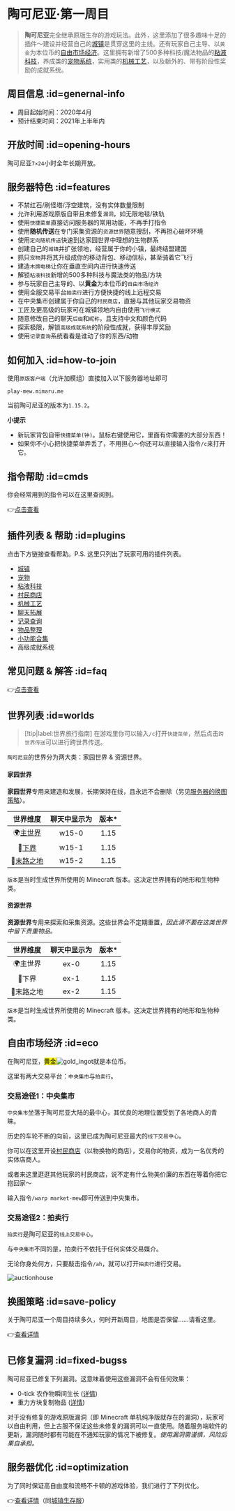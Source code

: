 # 陶可尼亚·第一周目

> **陶可尼亚**完全继承原版生存的游戏玩法。此外，这里添加了很多趣味十足的插件～建设并经营自己的[城镇](/plugins/towny.md)是贯穿这里的主线。还有玩家自己主导、以`黄金`为本位币的[自由市场经济](#eco)。这里拥有新增了500多种科技/魔法物品的[粘液科技](/plugins/slimefun.md)，养成类的[宠物系统](/plugins/mypet.md)，实用类的[机械工艺](/plugins/craftbook.md)，以及额外的、带有阶段性奖励的成就系统。

## 周目信息 :id=genernal-info

- 周目起始时间：2020年4月
- 预计结束时间：2021年上半年内

## 开放时间 :id=opening-hours

陶可尼亚`7×24`小时全年长期开放。

## 服务器特色 :id=features

- 不禁红石/刷怪塔/浮空建筑，没有实体数量限制
- 允许利用游戏原版自带且未修复`漏洞`，如无限地毯/铁轨
- 使用`快捷菜单`直接访问服务器的常用功能，不再手打指令
- 使用**随机传送**在专门采集资源的`资源世界`随意搜刮，不再担心破坏环境
- 使用`定向随机传送`快速到达家园世界中理想的生物群系
- 创建自己的`城镇`并扩张领地，经营属于你的小镇，最终结盟建国
- 抓只`宠物`并将其升级成你的移动背包、移动信标，甚至骑着它飞行
- 建造`木牌电梯`让你在垂直空间内进行快速传送
- 解锁`粘液科技`新增的500多种科技与魔法类的物品/方块
- 参与玩家自己主导的、以**黄金**为本位币的`自由市场经济`
- 使用全服交易平台`拍卖行`进行方便快捷的线上远程交易
- 在中央集市创建属于你自己的`村民商店`，直接与其他玩家交易物资
- 工匠及更高级的玩家可在城镇领地内自由使用`飞行模式`
- 随意修改自己的聊天`后缀`和`昵称`，且支持中文和颜色代码
- 探索极限，解锁`高级成就系统`的阶段性成就，获得丰厚奖励
- 使用`记录查询`系统看看是谁动了你的东西/动物

## 如何加入 :id=how-to-join

使用`原版客户端`（允许加模组）直接加入以下服务器地址即可

    play-mew.mimaru.me

当前陶可尼亚的版本为`1.15.2`。

**小提示**

- 新玩家背包自带`快捷菜单(钟)`。<kbd>鼠标右键</kbd>使用它，里面有你需要的大部分东西！
- 如果你不小心把快捷菜单弄丢了，不用担心～你还可以直接输入指令`/c`来打开它。

## 指令帮助 :id=cmds

你会经常用到的指令可以在这里查阅到。

👉[点击查看](/navbar/cmds/mew.md)

## 插件列表 & 帮助 :id=plugins

点击下方链接查看帮助。P.S. 这里只列出了玩家可用的插件列表。
 
- [城镇](/plugins/towny.md)
- [宠物](/plugins/mypet.md)
- [粘液科技](/plugins/slimefun.md)
- [村民商店](/plugins/shopkeepers.md)
- [机械工艺](/plugins/craftbook.md)
- [聊天拓展](/plugins/chatutil.md)
- [记录查询](/plugins/logblock.md)
- [物品整理](/plugins/chestsort.md)
- [小功能合集](/plugins/nu.md)
- 高级成就系统

## 常见问题 & 解答 :id=faq

👉[点击查看](/mc-servers/mew/faq.md)

## 世界列表 :id=worlds

> [!tip|label:世界旅行指南]
> 在游戏里你可以输入`/c`打开`快捷菜单`，然后点击`跨世界传送`可以进行跨世界传送。

`陶可尼亚`的世界分为两大类：家园世界 & 资源世界。

<!-- tabs:start -->

#### **家园世界**

<i class="fas fa-house-user"></i>**家园世界**专用来建造和发展，长期保持在线，且永远不会删除（另见[服务器的换图策略](/welcome/faq.md#save-policy)）。

|         世界维度         | 聊天中显示为 | 版本*  |
| :----------------------: | :----------: | :---: |
| 🌍[主世界][the_overworld] |    w15-0     | 1.15  |
|   👹[下界][the_nether]    |    w15-1     | 1.15  |
|   🌃[末路之地][the_end]   |    w15-2     | 1.15  |

`版本`是当时生成世界所使用的 Minecraft 版本。这决定世界拥有的地形和生物种类。

#### **资源世界**

<i class="fas fa-tree"></i>**资源世界**专用来探索和采集资源。这些世界会不定期重置，<em>因此请不要在这类世界中留下贵重物品。</em>

| 世界维度  | 聊天中显示为 | 版本*  |
| :-------: | :----------: | :---: |
|  🌍主世界  |     ex-0     | 1.15  |
|   👹下界   |     ex-1     | 1.15  |
| 🌃末路之地 |     ex-2     | 1.15  |

`版本`是当时生成世界所使用的 Minecraft 版本。这决定世界拥有的地形和生物种类。

<!-- tabs:end -->

[the_overworld]: https://minecraft-zh.gamepedia.com/%E4%B8%BB%E4%B8%96%E7%95%8C
[the_nether]: https://minecraft-zh.gamepedia.com/%E4%B8%8B%E7%95%8C
[the_end]: https://minecraft-zh.gamepedia.com/%E6%9C%AB%E8%B7%AF%E4%B9%8B%E5%9C%B0
[superflat]: https://minecraft-zh.gamepedia.com/%E8%B6%85%E5%B9%B3%E5%9D%A6%E4%B8%96%E7%95%8C
[bbs]: http://bbs.mimaru.me/

## 自由市场经济 :id=eco

在陶可尼亚，<mark>黄金</mark>![gold_ingot](https://gamepedia.cursecdn.com/minecraft_zh_gamepedia/5/57/Gold_Ingot_JE3_BE2.png ':class=img-16')就是本位币。

这里有两大交易平台：`中央集市`与`拍卖行`。

### 交易途径1：中央集市

`中央集市`坐落于陶可尼亚大陆的最中心，其优良的地理位置受到了各地商人的青睐。

历史的车轮不断的向前，这里已成为陶可尼亚最大的`线下交易中心`。

你可以在这里开设[村民商店](/plugins/shopkeepers.md)（以物换物的商店），交易你的物资，成为一名优秀的实体店商人。

或者来这里逛逛其他玩家的村民商店，说不定有什么物美价廉的东西在等着你把它抱回家～

输入指令`/warp market-mew`即可传送到中央集市。

### 交易途径2：拍卖行

`拍卖行`是陶可尼亚的`线上交易中心`。

与`中央集市`不同的是，拍卖行不依托于任何实体交易媒介。

无论你身处何方，只要敲击指令`/ah`，就可以打开`拍卖行`进行交易。

![auctionhouse](https://mimaru-jp.oss-ap-northeast-1.aliyuncs.com/images/auction-house.png)

## 换图策略 :id=save-policy

关于陶可尼亚一个周目持续多久，何时开新周目，地图是否保留……请看这里。

👉[查看详情](/mc-servers/mew/save-policy.md)

## 已修复漏洞 :id=fixed-bugss

陶可尼亚已修复下列漏洞。这意味着使用这些漏洞不会有任何效果：

- 0-tick 农作物瞬间生长 ([详情](https://bugs.mojang.com/browse/MC-113809))
- 重力方块复制物品 ([详情](https://minecraft.gamepedia.com/Tutorials/Block_and_item_duplication))

对于没有修复的游戏原版漏洞（即 Minecraft 单机纯净版就存在的漏洞），玩家可以自由利用，但上古服不保证这些未修复的漏洞可以一直使用。随着服务端软件的更新，漏洞随时都有可能在不通知玩家的情况下被修复。<em>使用漏洞需谨慎，风险后果自承担。</em>

## 服务器优化 :id=optimization

为了同时保证高自由度和流畅不卡顿的游戏体验，我们进行了下列优化。

👉[查看详情](/mc-servers/survival/optimization.md)（同[城镇生存服](/mc-servers/survival.md)）
